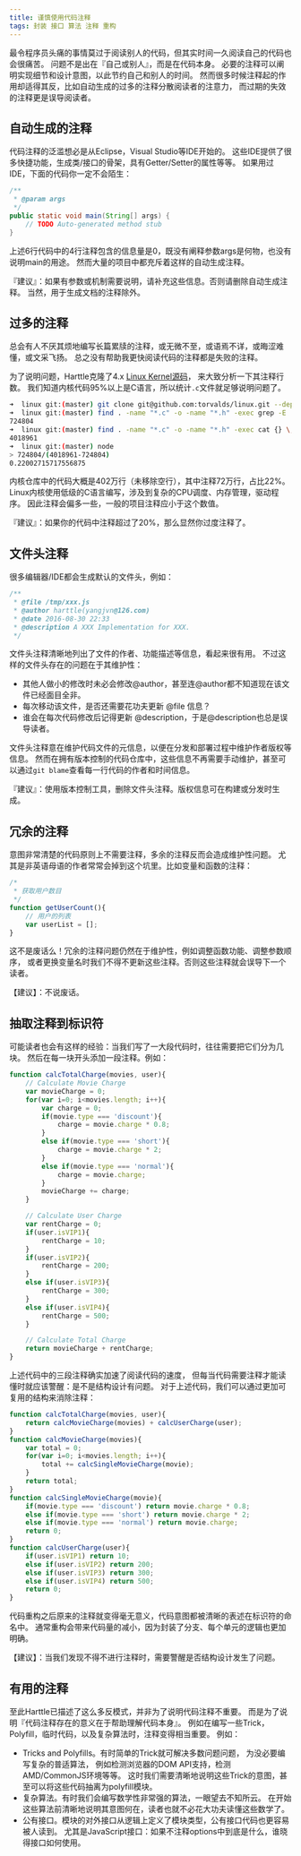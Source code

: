 ```yaml
---
title: 谨慎使用代码注释
tags: 封装 接口 算法 注释 重构
---
```


最令程序员头痛的事情莫过于阅读别人的代码，但其实时间一久阅读自己的代码也会很痛苦。
问题不是出在『自己或别人』，而是在代码本身。
必要的注释可以阐明实现细节和设计意图，以此节约自己和别人的时间。
然而很多时候注释起的作用却适得其反，比如自动生成的过多的注释分散阅读者的注意力，
而过期的失效的注释更是误导阅读者。

<!--more-->

## 自动生成的注释

代码注释的泛滥想必是从Eclipse，Visual Studio等IDE开始的。
这些IDE提供了很多快捷功能，生成类/接口的骨架，具有Getter/Setter的属性等等。
如果用过IDE，下面的代码你一定不会陌生：

```java
/**
 * @param args
 */
public static void main(String[] args) {
    // TODO Auto-generated method stub
}
```

上述6行代码中的4行注释包含的信息量是0，既没有阐释参数args是何物，也没有说明main的用途。
然而大量的项目中都充斥着这样的自动生成注释。

『建议』：如果有参数或机制需要说明，请补充这些信息。否则请删除自动生成注释。
当然，用于生成文档的注释除外。

## 过多的注释

总会有人不厌其烦地编写长篇累牍的注释，或无微不至，或语焉不详，或晦涩难懂，或文采飞扬。
总之没有帮助我更快阅读代码的注释都是失败的注释。

为了说明问题，Harttle克隆了4.x [Linux Kernel源码][linux-kernel]，
来大致分析一下其注释行数。
我们知道内核代码95%以上是C语言，所以统计`.c`文件就足够说明问题了。

```bash
➜  linux git:(master) git clone git@github.com:torvalds/linux.git --depth=1
➜  linux git:(master) find . -name "*.c" -o -name "*.h" -exec grep -E '^\s*((\*)|(/[/*]))' {} \; | wc -l
724804
➜  linux git:(master) find . -name "*.c" -o -name "*.h" -exec cat {} \; | wc -l
4018961
➜  linux git:(master) node
> 724804/(4018961-724804)
0.22002715717556875
```

内核仓库中的代码大概是402万行（未移除空行），其中注释72万行，占比22%。
Linux内核使用低级的C语言编写，涉及到复杂的CPU调度、内存管理，驱动程序。
因此注释会偏多一些，一般的项目注释应小于这个数值。

『建议』：如果你的代码中注释超过了20%，那么显然你过度注释了。

## 文件头注释

很多编辑器/IDE都会生成默认的文件头，例如：

```javascript
/**
 * @file /tmp/xxx.js
 * @author harttle(yangjvn@126.com)
 * @date 2016-08-30 22:33
 * @description A XXX Implementation for XXX.
 */
```

文件头注释清晰地列出了文件的作者、功能描述等信息，看起来很有用。
不过这样的文件头存在的问题在于其维护性：

* 其他人做小的修改时未必会修改@author，甚至连@author都不知道现在该文件已经面目全非。
* 每次移动该文件，是否还需要花功夫更新 @file 信息？
* 谁会在每次代码修改后记得更新 @description，于是@description也总是误导读者。

文件头注释意在维护代码文件的元信息，以便在分发和部署过程中维护作者版权等信息。
然而在拥有版本控制的代码仓库中，这些信息不再需要手动维护，甚至可以通过`git blame`查看每一行代码的作者和时间信息。

『建议』：使用版本控制工具，删除文件头注释。版权信息可在构建或分发时生成。

## 冗余的注释

意图非常清楚的代码原则上不需要注释，多余的注释反而会造成维护性问题。
尤其是非英语母语的作者常常会掉到这个坑里。比如变量和函数的注释：

```javascript
/*
 * 获取用户数目
 */
function getUserCount(){
    // 用户的列表
    var userList = [];
}
```

这不是废话么！冗余的注释问题仍然在于维护性，例如调整函数功能、调整参数顺序，
或者更换变量名时我们不得不更新这些注释。否则这些注释就会误导下一个读者。

【建议】：不说废话。

## 抽取注释到标识符

可能读者也会有这样的经验：当我们写了一大段代码时，往往需要把它们分为几块。
然后在每一块开头添加一段注释。例如：

```javascript
function calcTotalCharge(movies, user){
    // Calculate Movie Charge
    var movieCharge = 0;
    for(var i=0; i<movies.length; i++){
        var charge = 0;
        if(movie.type === 'discount'){
            charge = movie.charge * 0.8;
        }
        else if(movie.type === 'short'){
            charge = movie.charge * 2;
        }
        else if(movie.type === 'normal'){
            charge = movie.charge;
        }
        movieCharge += charge;
    }

    // Calculate User Charge
    var rentCharge = 0;
    if(user.isVIP1){
        rentCharge = 10;
    }
    if(user.isVIP2){
        rentCharge = 200;
    }
    else if(user.isVIP3){
        rentCharge = 300;
    }
    else if(user.isVIP4){
        rentCharge = 500;
    }

    // Calculate Total Charge
    return movieCharge + rentCharge;
}
```

上述代码中的三段注释确实加速了阅读代码的速度，
但每当代码需要注释才能读懂时就应该警醒：是不是结构设计有问题。
对于上述代码，我们可以通过更加可复用的结构来消除注释：

```javascript
function calcTotalCharge(movies, user){
    return calcMovieCharge(movies) + calcUserCharge(user);
}
function calcMovieCharge(movies){
    var total = 0;
    for(var i=0; i<movies.length; i++){
        total += calcSingleMovieCharge(movie);
    }
    return total;
}
function calcSingleMovieCharge(movie){
    if(movie.type === 'discount') return movie.charge * 0.8;
    else if(movie.type === 'short') return movie.charge * 2;
    else if(movie.type === 'normal') return movie.charge;
    return 0;
}
function calcUserCharge(user){
    if(user.isVIP1) return 10;
    else if(user.isVIP2) return 200;
    else if(user.isVIP3) return 300;
    else if(user.isVIP4) return 500;
    return 0;
}
```

代码重构之后原来的注释就变得毫无意义，代码意图都被清晰的表述在标识符的命名中。
通常重构会带来代码量的减小，因为封装了分支、每个单元的逻辑也更加明确。

【建议】：当我们发现不得不进行注释时，需要警醒是否结构设计发生了问题。

## 有用的注释

至此Harttle已描述了这么多反模式，并非为了说明代码注释不重要。
而是为了说明『代码注释存在的意义在于帮助理解代码本身』。
例如在编写一些Trick，Polyfill，临时代码，以及复杂算法时，注释变得相当重要。
例如：

* Tricks and Polyfills。有时简单的Trick就可解决多数问题问题，
    为没必要编写复杂的普适算法，
    例如检测浏览器的DOM API支持，检测AMD/CommonJS环境等等。
    这时我们需要清晰地说明这些Trick的意图，甚至可以将这些代码抽离为polyfill模块。
* 复杂算法。有时我们会编写数学性非常强的算法，一眼望去不知所云。
    在开始这些算法前清晰地说明其意图何在，读者也就不必花大功夫读懂这些数学了。
* 公有接口。模块的对外接口从逻辑上定义了模块类型，公有接口代码也更容易被人读到。
    尤其是JavaScript接口：如果不注释options中到底是什么，谁晓得接口如何使用。

[linux-kernel]: https://github.com/torvalds/linux
